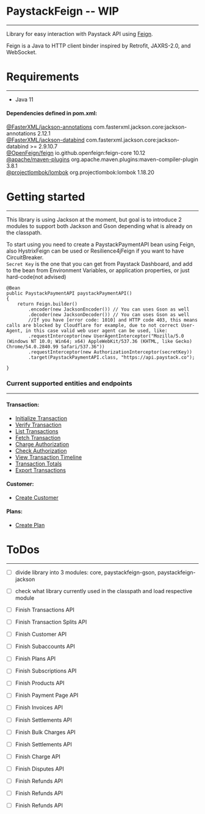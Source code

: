 # PaystackFeign -- WIP

------
Library for easy interaction with Paystack API using [Feign](https://github.com/OpenFeign/feign).

Feign is a Java to HTTP client binder inspired by Retrofit, JAXRS-2.0, and WebSocket.

# Requirements

------

* Java 11

#### Dependencies defined in pom.xml:

[@FasterXML/jackson-annotations](https://github.com/FasterXML/jackson-annotations) com.fasterxml.jackson.core:jackson-annotations 2.12.1 \
[@FasterXML/jackson-databind](https://github.com/FasterXML/jackson-databind) com.fasterxml.jackson.core:jackson-databind >= 2.9.10.7 \
[@OpenFeign/feign](https://github.com/OpenFeign/feign) io.github.openfeign:feign-core 10.12 \
[@apache/maven-plugins](https://github.com/apache/maven-plugins) org.apache.maven.plugins:maven-compiler-plugin 3.8.1 \
[@projectlombok/lombok](https://github.com/projectlombok/lombok) org.projectlombok:lombok 1.18.20

# Getting started

------
This library is using Jackson at the moment, but goal is to introduce 2 modules to support both Jackson and Gson depending what is already on the classpath.

To start using you need to create a PaystackPaymentAPI bean using Feign, also HystrixFeign can be used or Resilience4jFeign if you want to have CircuitBreaker. \
`Secret Key` is the one that you can get from Paystack Dashboard, and add to the bean from Environment Variables, or application properties, or just hard-code(not advised)

    @Bean
    public PaystackPaymentAPI paystackPaymentAPI()
    {
        return Feign.builder()
            .encoder(new JacksonEncoder()) // You can uses Gson as well
            .decoder(new JacksonDecoder()) // You can uses Gson as well
            //If you have [error code: 1010] and HTTP code 403, this means calls are blocked by Cloudflare for example, due to not correct User-Agent, in this case valid web user agent can be used, like:
            .requestInterceptor(new UserAgentInterceptor("Mozilla/5.0 (Windows NT 10.0; Win64; x64) AppleWebKit/537.36 (KHTML, like Gecko) Chrome/54.0.2840.99 Safari/537.36"))
            .requestInterceptor(new AuthorizationInterceptor(secretKey))
            .target(PaystackPaymentAPI.class, "https://api.paystack.co");

    }

### Current supported entities and endpoints

-----

#### Transaction:

* [Initialize Transaction](https://paystack.com/docs/api/#transaction-initialize)
* [Verify Transaction](https://paystack.com/docs/api/#transaction-verify)
* [List Transactions](https://paystack.com/docs/api/#transaction-list)
* [Fetch Transaction](https://paystack.com/docs/api/#transaction-fetch)
* [Charge Authorization](https://paystack.com/docs/api/#transaction-charge-authorization)
* [Check Authorization](https://paystack.com/docs/api/#transaction-check-authorization)
* [View Transaction Timeline](https://paystack.com/docs/api/#transaction-view-timeline)
* [Transaction Totals](https://paystack.com/docs/api/#transaction-totals)
* [Export Transactions](https://paystack.com/docs/api/#transaction-export)

#### Customer:

* [Create Customer](https://paystack.com/docs/api/#customer-create)

#### Plans:

* [Create Plan](https://paystack.com/docs/api/#plan-create)

# ToDos

-----

- [ ] divide library into 3 modules: core, paystackfeign-gson, paystackfeign-jackson
- [ ] check what library currently used in the classpath and load respective module
- [ ] Finish Transactions API
- [ ] Finish Transaction Splits API
- [ ] Finish Customer API
- [ ] Finish Subaccounts API
- [ ] Finish Plans API
- [ ] Finish Subscriptions API
- [ ] Finish Products API
- [ ] Finish Payment Page API
- [ ] Finish Invoices API
- [ ] Finish Settlements API
- [ ] Finish Bulk Charges API
- [ ] Finish Settlements API
- [ ] Finish Charge API
- [ ] Finish Disputes API
- [ ] Finish Refunds API
- [ ] Finish Refunds API
- [ ] Finish Refunds API


